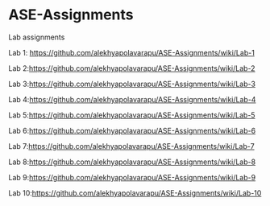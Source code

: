 # ASE-Assignments
Lab assignments

 Lab 1: https://github.com/alekhyapolavarapu/ASE-Assignments/wiki/Lab-1
 
 Lab 2:https://github.com/alekhyapolavarapu/ASE-Assignments/wiki/Lab-2
 
 Lab 3:https://github.com/alekhyapolavarapu/ASE-Assignments/wiki/Lab-3
 
 Lab 4:https://github.com/alekhyapolavarapu/ASE-Assignments/wiki/Lab-4
 
 Lab 5:https://github.com/alekhyapolavarapu/ASE-Assignments/wiki/Lab-5
 
 Lab 6:https://github.com/alekhyapolavarapu/ASE-Assignments/wiki/Lab-6
 
 Lab 7:https://github.com/alekhyapolavarapu/ASE-Assignments/wiki/Lab-7
 
 Lab 8:https://github.com/alekhyapolavarapu/ASE-Assignments/wiki/Lab-8
 
 Lab 9:https://github.com/alekhyapolavarapu/ASE-Assignments/wiki/Lab-9
 
 Lab 10:https://github.com/alekhyapolavarapu/ASE-Assignments/wiki/Lab-10
